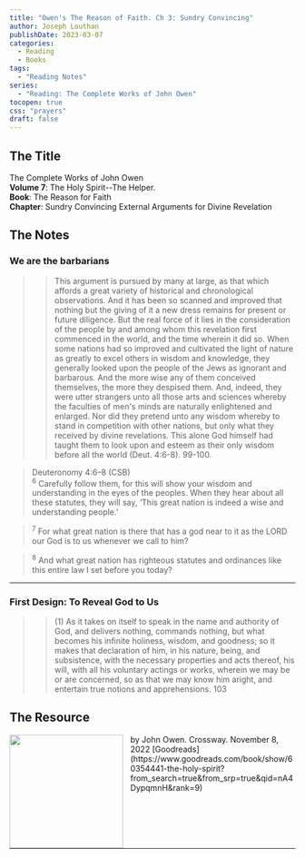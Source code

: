 ```yaml
---
title: "Owen's The Reason of Faith. Ch 3: Sundry Convincing"
author: Joseph Louthan
publishDate: 2023-03-07
categories:
  - Reading
  - Books
tags:
  - "Reading Notes"
series:
  - "Reading: The Complete Works of John Owen"
tocopen: true
css: "prayers"
draft: false
---
```


## The Title

The Complete Works of John Owen  
**Volume 7**: The Holy Spirit--The Helper.  
**Book**: The Reason for Faith  
**Chapter**: Sundry Convincing External Arguments for Divine Revelation

## The Notes

### We are the barbarians

>>This argument is pursued by many at large, as that which affords a great variety of historical and chronological observations. And it has been so scanned and improved that nothing but the giving of it a new dress remains for present or future diligence. But the real force of it lies in the consideration of the people by and among whom this revelation first commenced in the world, and the time wherein it did so. When some nations had so improved and cultivated the light of nature as greatly to excel others in wisdom and knowledge, they generally looked upon the people of the Jews as ignorant and barbarous. And the more wise any of them conceived themselves, the more they despised them. And, indeed, they were utter strangers unto all those arts and sciences whereby the faculties of men's minds are naturally enlightened and enlarged. Nor did they pretend unto any wisdom whereby to stand in competition with other nations, but only what they received by divine revelations. This alone God himself had taught them to look upon and esteem as their only wisdom before all the world (Deut. 4:6-8).
>> 99-100. 

>Deuteronomy 4:6–8 (CSB)  
><sup>6</sup> Carefully follow them, for this will show your wisdom and understanding in the eyes of the peoples. When they hear about all these statutes, they will say, ‘This great nation is indeed a wise and understanding people.’ 

><sup>7</sup> For what great nation is there that has a god near to it as the LORD our God is to us whenever we call to him? 

><sup>8</sup> And what great nation has righteous statutes and ordinances like this entire law I set before you today?

---

### First Design: To Reveal God to Us

>>(1) As it takes on itself to speak in the name and authority of God, and delivers nothing, commands nothing, but what becomes his infinite holiness, wisdom, and goodness; so it makes that declaration of him, in his nature, being, and subsistence, with the necessary properties and acts thereof, his will, with all his voluntary actings or works, wherein we may be or are concerned, so as that we may know him aright, and entertain true notions and apprehensions.
>> 103

## The Resource

<p style="clear:both;">

<img src="https://theologic.us/images/resources/book-owen-tcw-07-the-helper.jpg" align="left" width="200" style="padding-right: 10px" />  
by John Owen.  
Crossway. November 8, 2022
[Goodreads](https://www.goodreads.com/book/show/60354441-the-holy-spirit?from_search=true&from_srp=true&qid=nA4DypqmnH&rank=9)

<p style="clear:both;">

---
